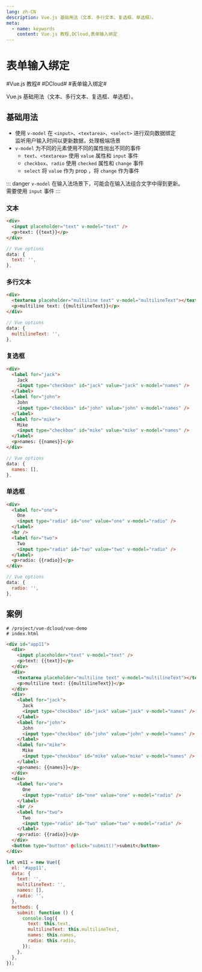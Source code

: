 ```yaml
---
lang: zh-CN
description: Vue.js 基础用法（文本、多行文本、复选框、单选框）。
meta:
  - name: keywords
    content: Vue.js 教程,DCloud,表单输入绑定
---
```


# 表单输入绑定

\#Vue.js 教程#
\#DCloud#
\#表单输入绑定#

Vue.js 基础用法（文本、多行文本、复选框、单选框）。

## 基础用法

* 使用 `v-model` 在 `<input>`、`<textarea>`、`<select>` 进行双向数据绑定  
  监听用户输入时间以更新数据，处理极端场景
* `v-model` 为不同的元素使用不同的属性抛出不同的事件
  * `text`、`<textarea>` 使用 `value` 属性和 `input` 事件
  * `checkbox`、`radio` 使用 `checked` 属性和 `change` 事件
  * `select` 将 `value` 作为 prop ，将 `change` 作为事件

::: danger
`v-model` 在输入法场景下，可能会在输入法组合文字中得到更新。  
需要使用 `input` 事件
:::

### 文本

```html
<div>
  <input placeholder="text" v-model="text" />
  <p>text: {{text}}</p>
</div>
```

```js
// Vue options
data: {
  text: '',
},
```

### 多行文本

```html
<div>
  <textarea placeholder="multiline text" v-model="multilineText"></textarea>
  <p>multiline text: {{multilineText}}</p>
</div>
```

```js
// Vue options
data: {
  multilineText: '',
},
```

### 复选框

```html
<div>
  <label for="jack">
    Jack
    <input type="checkbox" id="jack" value="jack" v-model="names" />
  </label>
  <label for="john">
    John
    <input type="checkbox" id="john" value="john" v-model="names" />
  </label>
  <label for="mike">
    Mike
    <input type="checkbox" id="mike" value="mike" v-model="names" />
  </label>
  <p>names: {{names}}</p>
</div>
```

```js
// Vue options
data: {
  names: [],
},
```

### 单选框

```html
<div>
  <label for="one">
    One
    <input type="radio" id="one" value="one" v-model="radio" />
  </label>
  <br />
  <label for="two">
    Two
    <input type="radio" id="two" value="two" v-model="radio" />
  </label>
  <p>radio: {{radio}}</p>
</div>
```

```js
// Vue options
data: {
  radio: '',
},
```

## 案例

```shell
# /project/vue-dcloud/vue-demo
# index.html
```

```html
<div id="app11">
  <div>
    <input placeholder="text" v-model="text" />
    <p>text: {{text}}</p>
  </div>
  <div>
    <textarea placeholder="multiline text" v-model="multilineText"></textarea>
    <p>multiline text: {{multilineText}}</p>
  </div>
  <div>
    <label for="jack">
      Jack
      <input type="checkbox" id="jack" value="jack" v-model="names" />
    </label>
    <label for="john">
      John
      <input type="checkbox" id="john" value="john" v-model="names" />
    </label>
    <label for="mike">
      Mike
      <input type="checkbox" id="mike" value="mike" v-model="names" />
    </label>
    <p>names: {{names}}</p>
  </div>
  <div>
    <label for="one">
      One
      <input type="radio" id="one" value="one" v-model="radio" />
    </label>
    <br />
    <label for="two">
      Two
      <input type="radio" id="two" value="two" v-model="radio" />
    </label>
    <p>radio: {{radio}}</p>
  </div>
  <button type="button" @click="submit()">submit</button>
</div>
```

```js
let vm11 = new Vue({
  el: '#app11',
  data: {
    text: '',
    multilineText: '',
    names: [],
    radio: '',
  },
  methods: {
    submit: function () {
      console.log({
        text: this.text,
        multilineText: this.multilineText,
        names: this.names,
        radio: this.radio,
      });
    },
  },
});
```